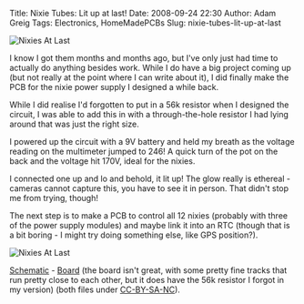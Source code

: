 Title: Nixie Tubes: Lit up at last!
Date: 2008-09-24 22:30
Author: Adam Greig
Tags: Electronics, HomeMadePCBs
Slug: nixie-tubes-lit-up-at-last

![Nixies At Last](http://static.flickr.com/3060/2886242440_ddc348a7fb_m.jpg)

I know I got them months and months ago, but I've only just had time to
actually do anything besides work. While I do have a big project coming
up (but not really at the point where I can write about it), I did
finally make the PCB for the nixie power supply I designed a while back.

While I did realise I'd forgotten to put in a 56k resistor when I
designed the circuit, I was able to add this in with a through-the-hole
resistor I had lying around that was just the right size.

I powered up the circuit with a 9V battery and held my breath as the
voltage reading on the multimeter jumped to 246! A quick turn of the pot
on the back and the voltage hit 170V, ideal for the nixies.

I connected one up and lo and behold, it lit up! The glow really is
ethereal - cameras cannot capture this, you have to see it in person.
That didn't stop me from trying, though!

The next step is to make a PCB to control all 12 nixies (probably with
three of the power supply modules) and maybe link it into an RTC (though
that is a bit boring - I might try doing something else, like GPS
position?).

![Nixies At Last](http://static.flickr.com/3107/2885405091_445ab05536_m.jpg)

[Schematic][] - [Board][] (the board isn't great, with some pretty fine
tracks that run pretty close to each other, but it does have the 56k
resistor I forgot in my version) (both files under [CC-BY-SA-NC][]).

  [Schematic]: http://randomskk.net/projects/nixie_psu/psu.sch
    "PSU Schematic"
  [Board]: http://randomskk.net/projects/nixie_psu/psu.brd "PSU Board"
  [CC-BY-SA-NC]: http://creativecommons.org/licenses/by-nc-sa/3.0/
